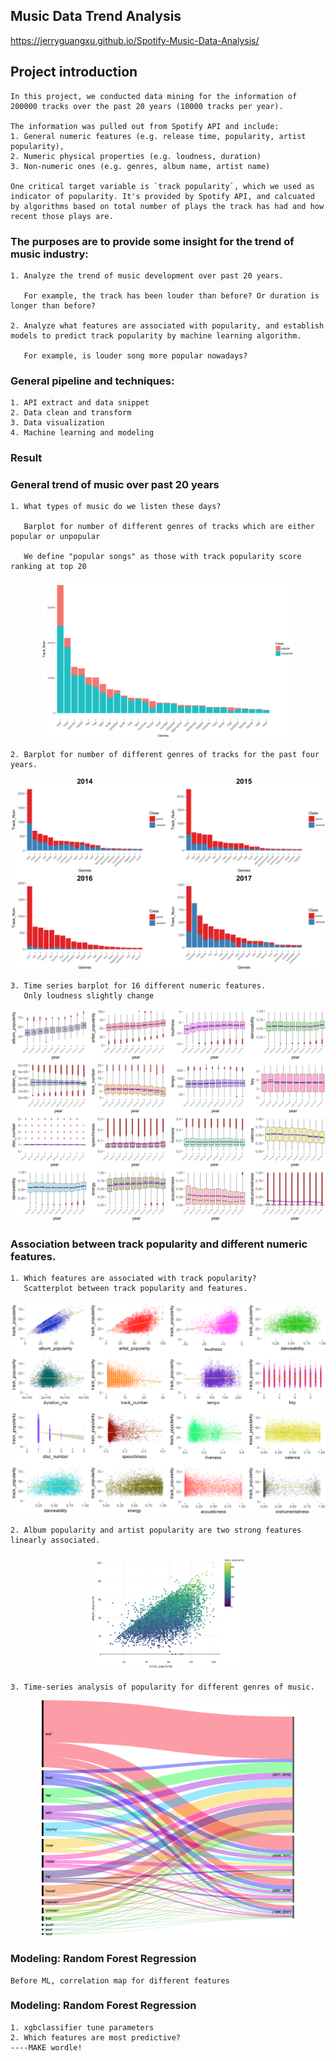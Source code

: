 ## Music Data Trend Analysis

https://jerryguangxu.github.io/Spotify-Music-Data-Analysis/

## Project introduction
```
In this project, we conducted data mining for the information of 200000 tracks over the past 20 years (10000 tracks per year). 

The information was pulled out from Spotify API and include: 
1. General numeric features (e.g. release time, popularity, artist popularity), 
2. Numeric physical properties (e.g. loudness, duration) 
3. Non-numeric ones (e.g. genres, album name, artist name)

One critical target variable is `track popularity`, which we used as indicator of popularity. It's provided by Spotify API, and calcuated by algorithms based on total number of plays the track has had and how recent those plays are.
```

### The purposes are to provide some insight for the trend of music industry:
```
1. Analyze the trend of music development over past 20 years. 

   For example, the track has been louder than before? Or duration is longer than before?
   
2. Analyze what features are associated with popularity, and establish models to predict track popularity by machine learning algorithm.

   For example, is louder song more popular nowadays?
```



### General pipeline and techniques:
```   
1. API extract and data snippet
2. Data clean and transform
3. Data visualization
4. Machine learning and modeling
```

### Result
### General trend of music over past 20 years
```
1. What types of music do we listen these days?
   
   Barplot for number of different genres of tracks which are either popular or unpopular
   
   We define "popular songs" as those with track popularity score ranking at top 20
```   
 
   <p align="center">
   <img src="Figure/barplot-genres.png" width="80%"/>
   </p>
 
 

 
```
2. Barplot for number of different genres of tracks for the past four years. 
```
   
   <p align="center">
   <img src="Figure/final4567.png" width="100%"/>
   </p>



```
3. Time series barplot for 16 different numeric features.
   Only loudness slightly change
```
   
   <p align="center">
   <img src="Figure/boxplot matrix.png" width="120%"/>
   </p>



### Association between track popularity and different numeric features.
```
1. Which features are associated with track popularity? 
   Scatterplot between track popularity and features.
```  
   <p align="center">
   <img src="Figure/scatterplot_matrix.png" width="100%"/>
   </p>

```
2. Album popularity and artist popularity are two strong features linearly associated.
```  
   <p align="center">
   <img src="Figure/album-artist-track.png" width="50%"/>
   </p>

```
3. Time-series analysis of popularity for different genres of music.
```
   <p align="center">
   <img src="Figure/year-type-popularity.png" width="80%"/>
   </p>

### Modeling: Random Forest Regression
```
Before ML, correlation map for different features
```

### Modeling: Random Forest Regression
```
1. xgbclassifier tune parameters
2. Which features are most predictive?
----MAKE wordle!
```

